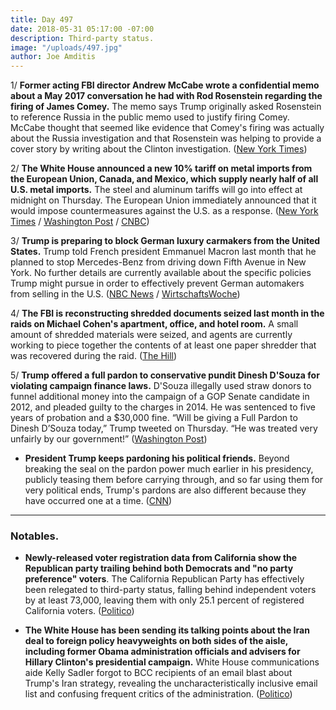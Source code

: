 ```yaml
---
title: Day 497
date: 2018-05-31 05:17:00 -07:00
description: Third-party status.
image: "/uploads/497.jpg"
author: Joe Amditis
---
```


1/ **Former acting FBI director Andrew McCabe wrote a confidential memo about a May 2017 conversation he had with Rod Rosenstein regarding the firing of James Comey.** The memo says Trump originally asked Rosenstein to reference Russia in the public memo used to justify firing Comey. McCabe thought that seemed like evidence that Comey's firing was actually about the Russia investigation and that Rosenstein was helping to provide a cover story by writing about the Clinton investigation. ([New York Times](https://www.nytimes.com/2018/05/30/us/politics/rosenstein-trump-comey-firing-mccabe-memo.html))

2/ **The White House announced a new 10% tariff on metal imports from the European Union, Canada, and Mexico, which supply nearly half of all U.S. metal imports.** The steel and aluminum tariffs will go into effect at midnight on Thursday. The European Union immediately announced that it would impose countermeasures against the U.S. as a response. ([New York Times](https://www.nytimes.com/2018/05/31/us/politics/trump-aluminum-steel-tariffs.html) / [Washington Post](https://www.washingtonpost.com/business/economy/trump-imposes-steel-and-aluminum-tariffs-on-the-european-union-canada-and-mexico/2018/05/31/891bb452-64d3-11e8-a69c-b944de66d9e7_story.html?utm_term=.e672e06eabc6) / [CNBC](https://www.cnbc.com/2018/05/31/trump-administration-will-put-steel-and-aluminum-tariffs-on-canada-mexico-and-the-eu.html))

3/ **Trump is preparing to block German luxury carmakers from the United States.** Trump told French president Emmanuel Macron last month that he planned to stop Mercedes-Benz from driving down Fifth Avenue in New York. No further details are currently available about the specific policies Trump might pursue in order to effectively prevent German automakers from selling in the U.S. ([NBC News](https://www.cnbc.com/2018/05/31/trump-reportedly-poised-to-ban-german-luxury-carmakers-in-the-us.html) / [WirtschaftsWoche](https://www.wiwo.de/unternehmen/auto/importzoelle-trump-will-daimler-vom-us-markt-aussperren/22620470.html))

4/ **The FBI is reconstructing shredded documents seized last month in the raids on Michael Cohen's apartment, office, and hotel room.** A small amount of shredded materials were seized, and agents are currently working to piece together the contents of at least one paper shredder that was recovered during the raid. ([The Hill](http://thehill.com/blogs/blog-briefing-room/389944-fbi-is-reconstructing-shredded-documents-obtained-during-cohen-raid))

5/ **Trump offered a full pardon to conservative pundit Dinesh D'Souza for violating campaign finance laws.** D'Souza illegally used straw donors to funnel additional money into the campaign of a GOP Senate candidate in 2012, and pleaded guilty to the charges in 2014. He was sentenced to five years of probation and a $30,000 fine. “Will be giving a Full Pardon to Dinesh D’Souza today,” Trump tweeted on Thursday. “He was treated very unfairly by our government!” ([Washington Post](https://www.washingtonpost.com/politics/trump-offers-pardon-to-conservative-pundit-dinesh-dsouza-for-campaign-finance-violations/2018/05/31/b4939a08-64d5-11e8-a768-ed043e33f1dc_story.html?utm_term=.1e25d71764c7))

* **President Trump keeps pardoning his political friends.** Beyond breaking the seal on the pardon power much earlier in his presidency, publicly teasing them before carrying through, and so far using them for very political ends, Trump's pardons are also different because they have occurred one at a time. ([CNN](https://www.cnn.com/2018/05/31/politics/trump-pardons-political-friends/index.html))

---

### Notables.

* **Newly-released voter registration data from California show the Republican party trailing behind both Democrats and "no party preference" voters**. The California Republican Party has effectively been relegated to third-party status, falling behind independent voters by at least 73,000, leaving them with only 25.1 percent of registered California voters. ([Politico](https://www.politico.com/story/2018/05/30/california-republicans-third-party-status-613568))

* **The White House has been sending its talking points about the Iran deal to foreign policy heavyweights on both sides of the aisle, including former Obama administration officials and advisers for Hillary Clinton's presidential campaign.** White House communications aide Kelly Sadler forgot to BCC recipients of an email blast about Trump's Iran strategy, revealing the uncharacteristically inclusive email list and confusing frequent critics of the administration. ([Politico](https://www.politico.com/story/2018/05/30/white-house-email-snafu-obama-clinton-615251))